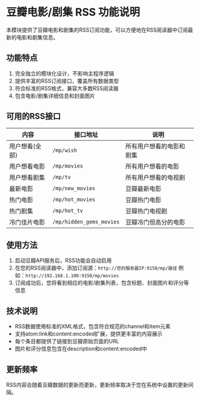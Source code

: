 # 豆瓣电影/剧集 RSS 功能说明

本模块提供了豆瓣电影和剧集的RSS订阅功能，可以方便地在RSS阅读器中订阅最新的电影和剧集信息。

## 功能特点

1. 完全独立的模块化设计，不影响主程序逻辑
2. 提供丰富的RSS订阅接口，覆盖所有数据类型
3. 符合标准的RSS格式，兼容大多数RSS阅读器
4. 包含电影/剧集详细信息和封面图片

## 可用的RSS接口

| 内容 | 接口地址 | 说明 |
| ---- | ---- | ---- |
| 用户想看(全部) | `/mp/wish` | 所有用户想看的电影和剧集 |
| 用户想看电影 | `/mp/movies` | 所有用户想看的电影 |
| 用户想看剧集 | `/mp/tv` | 所有用户想看的电视剧 |
| 最新电影 | `/mp/new_movies` | 豆瓣最新电影 |
| 热门电影 | `/mp/hot_movies` | 豆瓣热门电影 |
| 热门剧集 | `/mp/hot_tv` | 豆瓣热门电视剧 |
| 冷门佳片电影 | `/mp/hidden_gems_movies` | 豆瓣冷门但高分的电影 |

## 使用方法

1. 启动豆瓣API服务后，RSS功能会自动启用
2. 在您的RSS阅读器中，添加订阅源：`http://您的服务器IP:9150/mp/路径`
   例如：`http://192.168.1.100:9150/mp/movies`
3. 订阅成功后，您将看到相应的电影/剧集列表，包含标题、封面图片和评分等信息

## 技术说明

- RSS数据使用标准的XML格式，包含符合规范的channel和item元素
- 支持atom:link和content:encoded扩展，提供更丰富的内容展示
- 每个条目都提供了链接到豆瓣原始页面的URL
- 图片和评分信息包含在description和content:encoded中

## 更新频率

RSS内容会随着豆瓣数据的更新而更新，更新频率取决于您在系统中设置的更新间隔。
